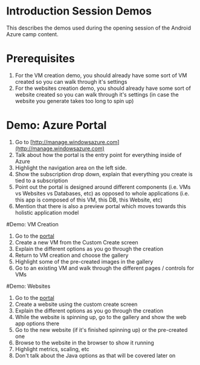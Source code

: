 Introduction Session Demos
==========

This describes the demos used during the opening session of the Android Azure camp content.

# Prerequisites

1.  For the VM creation demo, you should already have some sort of VM created so you can walk through it's settings
2.  For the websites creation demo, you should already have some sort of website created so you can walk through it's settings (in case the website you generate takes too long to spin up)

# Demo: Azure Portal
 
1.  Go to [http://manage.windowsazure.com](http://manage.windowsazure.com)
2.  Talk about how the portal is the entry point for everything inside of Azure
3.  Highlight the navigation area on the left side.
4.  Show the subscription drop down, explain that everything you create is tied to a subscription
5.  Point out the portal is designed around different components (i.e. VMs vs Websites vs Databases, etc) as opposed to whole applications (i.e. this app is composed of this VM, this DB, this Website, etc)
6.  Mention that there is also a preview portal which moves towards this holistic application model

#Demo: VM Creation

1.  Go to the [portal](http:/manage.windowsazure.com)
2.  Create a new VM from the Custom Create screen
3.  Explain the different options as you go through the creation
4.  Return to VM creation and choose the gallery
5.  Highlight some of the pre-created images in the gallery
6.  Go to an existing VM and walk through the different pages / controls for VMs

#Demo: Websites

1.  Go to the [portal](http:/manage.windowsazure.com)
2.  Create a website using the custom create screen
3.  Explain the different options as you go through the creation
4.  While the website is spinning up, go to the gallery and show the web app options there
5.  Go to the new website (if it's finished spinning up) or the pre-created one
6.  Browse to the website in the browser to show it running
7.  Highlight metrics, scaling, etc
8.  Don't talk about the Java options as that will be covered later on